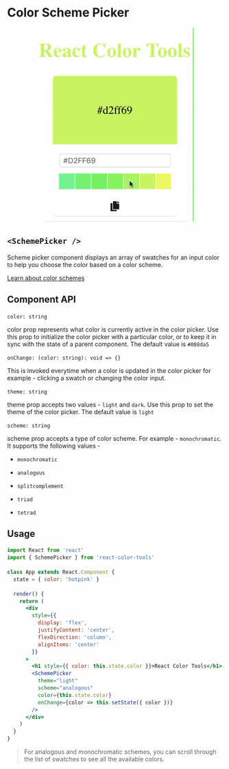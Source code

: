 # Color Scheme Picker

<p align="center">
    <img src="../media/scheme.gif" />
</p>

## `<SchemePicker />`

Scheme picker component displays an array of swatches for an input color to help you choose the color based on a color scheme.

[Learn about color schemes](../README.md#theory)

## Component API

`color: string`

color prop represents what color is currently active in the color picker. Use this prop to initialize the color picker with a particular color, or to keep it in sync with the state of a parent component. The default value is `#088da5`

`onChange: (color: string): void => {}`

This is invoked everytime when a color is updated in the color picker for example - clicking a swatch or changing the color input.

`theme: string`

theme prop accepts two values - `light` and `dark`. Use this prop to set the theme of the color picker. The default value is `light`

`scheme: string`

scheme prop accepts a type of color scheme. For example - `monochromatic`. It supports the following values -

- `monochromatic`

- `analogous`

- `splitcomplement`

- `triad`

- `tetrad`

## Usage

```jsx
import React from 'react'
import { SchemePicker } from 'react-color-tools'

class App extends React.Component {
  state = { color: 'hotpink' }

  render() {
    return (
      <div
        style={{
          display: 'flex',
          justifyContent: 'center',
          flexDirection: 'column',
          alignItems: 'center'
        }}
      >
        <h1 style={{ color: this.state.color }}>React Color Tools</h1>
        <SchemePicker
          theme="light"
          scheme="analogous"
          color={this.state.color}
          onChange={color => this.setState({ color })}
        />
      </div>
    )
  }
}
```

> For analogous and monochromatic schemes, you can scroll through the list of swatches to see all the available colors.
